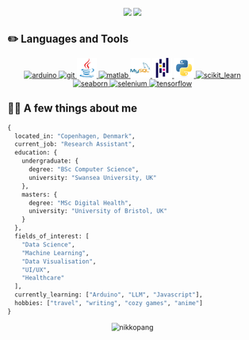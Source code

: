 <p align="center">
  <img src="https://capsule-render.vercel.app/api?type=rounded&height=200&color=gradient&text=Hi,%20I'm%20Nikko!" />
  <img height='100px' src="https://64.media.tumblr.com/078b20ca93e310d1f1bd2ceabfe0e02f/tumblr_nv1r0icUNQ1qb593yo1_1280.gif" >
</p>

## ✏️ Languages and Tools

<p align="center"> 
  <a href="https://www.arduino.cc/" target="_blank" rel="noreferrer"> <img src="https://cdn.worldvectorlogo.com/logos/arduino-1.svg" alt="arduino" width="40" height="40"/> </a> 
  <a href="https://git-scm.com/" target="_blank" rel="noreferrer"> <img src="https://www.vectorlogo.zone/logos/git-scm/git-scm-icon.svg" alt="git" width="40" height="40"/> </a> 
  <a href="https://www.java.com" target="_blank" rel="noreferrer"> <img src="https://raw.githubusercontent.com/devicons/devicon/master/icons/java/java-original.svg" alt="java" width="40" height="40"/> </a> 
  <a href="https://www.mathworks.com/" target="_blank" rel="noreferrer"> <img src="https://upload.wikimedia.org/wikipedia/commons/2/21/Matlab_Logo.png" alt="matlab" width="40" height="40"/> </a> 
  <a href="https://www.mysql.com/" target="_blank" rel="noreferrer"> <img src="https://raw.githubusercontent.com/devicons/devicon/master/icons/mysql/mysql-original-wordmark.svg" alt="mysql" width="40" height="40"/> </a> 
  <a href="https://pandas.pydata.org/" target="_blank" rel="noreferrer"> <img src="https://raw.githubusercontent.com/devicons/devicon/2ae2a900d2f041da66e950e4d48052658d850630/icons/pandas/pandas-original.svg" alt="pandas" width="40" height="40"/> </a> 
  <a href="https://www.python.org" target="_blank" rel="noreferrer"> <img src="https://raw.githubusercontent.com/devicons/devicon/master/icons/python/python-original.svg" alt="python" width="40" height="40"/> </a> 
  <a href="https://scikit-learn.org/" target="_blank" rel="noreferrer"> <img src="https://upload.wikimedia.org/wikipedia/commons/0/05/Scikit_learn_logo_small.svg" alt="scikit_learn" width="40" height="40"/> </a> 
  <a href="https://seaborn.pydata.org/" target="_blank" rel="noreferrer"> <img src="https://seaborn.pydata.org/_images/logo-mark-lightbg.svg" alt="seaborn" width="40" height="40"/> </a> 
  <a href="https://www.selenium.dev" target="_blank" rel="noreferrer"> <img src="https://raw.githubusercontent.com/detain/svg-logos/780f25886640cef088af994181646db2f6b1a3f8/svg/selenium-logo.svg" alt="selenium" width="40" height="40"/> </a> 
  <a href="https://www.tensorflow.org" target="_blank" rel="noreferrer"> <img src="https://www.vectorlogo.zone/logos/tensorflow/tensorflow-icon.svg" alt="tensorflow" width="40" height="40"/> </a> 
</p>

## 👩‍💻 A few things about me

```python
{
  located_in: "Copenhagen, Denmark",
  current_job: "Research Assistant",
  education: {
    undergraduate: {
      degree: "BSc Computer Science",
      university: "Swansea University, UK"
    },
    masters: {
      degree: "MSc Digital Health",
      university: "University of Bristol, UK"
    }
  },
  fields_of_interest: [
    "Data Science",
    "Machine Learning",
    "Data Visualisation",
    "UI/UX",
    "Healthcare"
  ],
  currently_learning: ["Arduino", "LLM", "Javascript"],
  hobbies: ["travel", "writing", "cozy games", "anime"]
}
```




<p align="center">
  <img align="center" src="https://github-readme-stats.vercel.app/api?username=nikkopang&show_icons=true&locale=en" alt="nikkopang" />
</p>

